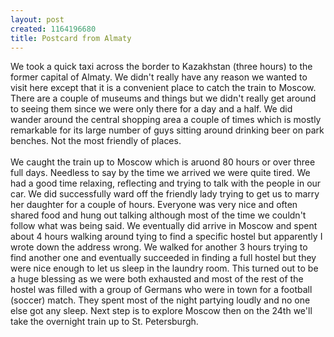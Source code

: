 ```yaml
--- 
layout: post
created: 1164196680
title: Postcard from Almaty
---
```

We took a quick taxi across the border to Kazakhstan (three hours) to the former capital of Almaty.  We didn't really have any reason we wanted to visit here except that it is a convenient place to catch the train to Moscow.  There are a couple of museums and things but we didn't really get around to seeing them since we were only there for a day and a half.  We did wander around the central shopping area a couple of times which is mostly remarkable for its large number of guys sitting around drinking beer on park benches.  Not the most friendly of places. <br /><br />We caught the train up to Moscow which is aruond 80 hours or over three full days.  Needless to say by the time we arrived we were quite tired.  We had a good time relaxing, reflecting and trying to talk with the people in our car.  We did successfully ward off the friendly lady trying to get us to marry her daughter for a couple of hours.   Everyone was very nice and often shared food and hung out talking although most of the time we couldn't follow what was being said.  We eventually did arrive in Moscow and spent about 4 hours walking around tying to find a specific hostel but apparently I wrote down the address wrong.  We walked for another 3 hours trying to find another one and eventually succeeded in finding a full hostel but they were nice enough to let us sleep in the laundry room.  This turned out to be a huge blessing as we were both exhausted and most of the rest of the hostel was filled with a group of Germans who were in town for a football (soccer) match.  They spent most of the night partying loudly and no one else got any sleep.  Next step is to explore Moscow then on the 24th we'll take the overnight train up to St. Petersburgh.
